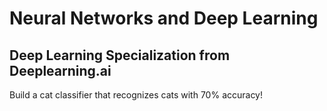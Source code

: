 # Neural Networks and Deep Learning
## Deep Learning Specialization from Deeplearning.ai

Build a cat classifier that recognizes cats with 70% accuracy!
